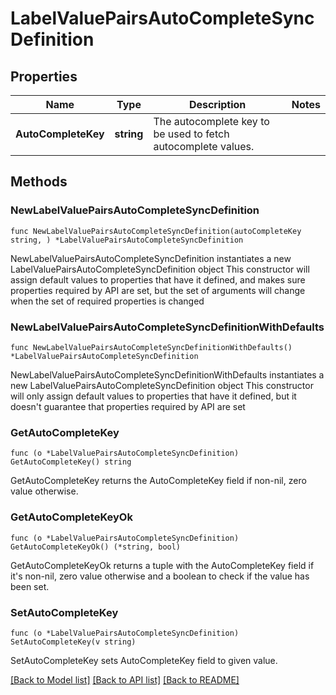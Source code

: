# LabelValuePairsAutoCompleteSyncDefinition

## Properties

Name | Type | Description | Notes
------------ | ------------- | ------------- | -------------
**AutoCompleteKey** | **string** | The autocomplete key to be used to fetch autocomplete values. | 

## Methods

### NewLabelValuePairsAutoCompleteSyncDefinition

`func NewLabelValuePairsAutoCompleteSyncDefinition(autoCompleteKey string, ) *LabelValuePairsAutoCompleteSyncDefinition`

NewLabelValuePairsAutoCompleteSyncDefinition instantiates a new LabelValuePairsAutoCompleteSyncDefinition object
This constructor will assign default values to properties that have it defined,
and makes sure properties required by API are set, but the set of arguments
will change when the set of required properties is changed

### NewLabelValuePairsAutoCompleteSyncDefinitionWithDefaults

`func NewLabelValuePairsAutoCompleteSyncDefinitionWithDefaults() *LabelValuePairsAutoCompleteSyncDefinition`

NewLabelValuePairsAutoCompleteSyncDefinitionWithDefaults instantiates a new LabelValuePairsAutoCompleteSyncDefinition object
This constructor will only assign default values to properties that have it defined,
but it doesn't guarantee that properties required by API are set

### GetAutoCompleteKey

`func (o *LabelValuePairsAutoCompleteSyncDefinition) GetAutoCompleteKey() string`

GetAutoCompleteKey returns the AutoCompleteKey field if non-nil, zero value otherwise.

### GetAutoCompleteKeyOk

`func (o *LabelValuePairsAutoCompleteSyncDefinition) GetAutoCompleteKeyOk() (*string, bool)`

GetAutoCompleteKeyOk returns a tuple with the AutoCompleteKey field if it's non-nil, zero value otherwise
and a boolean to check if the value has been set.

### SetAutoCompleteKey

`func (o *LabelValuePairsAutoCompleteSyncDefinition) SetAutoCompleteKey(v string)`

SetAutoCompleteKey sets AutoCompleteKey field to given value.



[[Back to Model list]](../README.md#documentation-for-models) [[Back to API list]](../README.md#documentation-for-api-endpoints) [[Back to README]](../README.md)


